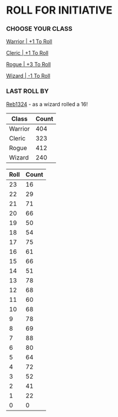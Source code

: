 # ROLL FOR INITIATIVE
### CHOOSE YOUR CLASS

[Warrior | +1 To Roll](https://github.com/benjaminsampica/benjaminsampica/issues/new?title=roll%7Cwarrior&body=Just+click+%27Submit+new+issue%27.)

[Cleric | +1 To Roll](https://github.com/benjaminsampica/benjaminsampica/issues/new?title=roll%7Ccleric&body=Just+click+%27Submit+new+issue%27.)

[Rogue | +3 To Roll](https://github.com/benjaminsampica/benjaminsampica/issues/new?title=roll%7Crogue&body=Just+click+%27Submit+new+issue%27.)

[Wizard | -1 To Roll](https://github.com/benjaminsampica/benjaminsampica/issues/new?title=roll%7Cwizard&body=Just+click+%27Submit+new+issue%27.)
### LAST ROLL BY
[Reb1324](https://www.github.com/Reb1324) - as a wizard rolled a 16!

|Class|Count|
|-|-|
|Warrior|404|
|Cleric|323|
|Rogue|412|
|Wizard|240|

|Roll|Count|
|-|-|
|23|16
|22|29
|21|71
|20|66
|19|50
|18|54
|17|75
|16|61
|15|66
|14|51
|13|78
|12|68
|11|60
|10|68
|9|78
|8|69
|7|88
|6|80
|5|64
|4|72
|3|52
|2|41
|1|22
|0|0
